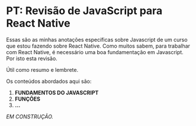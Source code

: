 # PT: Revisão de JavaScript para React Native

Essas são as minhas anotações específicas sobre Javascript de um curso que estou fazendo sobre React Native. Como muitos sabem, para trabalhar com React Native, é necessário uma boa fundamentação em Javascript. Por isto esta revisão.

Útil como resumo e lembrete.

Os conteúdos abordados aqui são:

01. **FUNDAMENTOS DO JAVASCRIPT**
02. **FUNÇÕES**
03. **...**

*EM CONSTRUÇÃO.*
